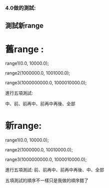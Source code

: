 ### 4.0做的測試:

## 測試新range

# 舊range :

  range1(0.0, 10000.0);	
  
  range2(1000000.0, 1001000.0);  
  
  range3(1000000000.0, 1000010000.0);
  
進行五項測試: 

  中、前、前再中、前再中再後、全部
  
  
# 新range:

  range1(0.0, 10000.0);	
  
  range2(1000000.0, 10010000.0);
  
  range3(1000000000.0, 1000010000.0);
  
進行五項測試: 前、前再中、前再中再後、中、全部


五項測試的順序不一樣只是我做的順序錯了

